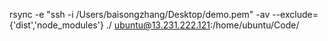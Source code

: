 rsync -e "ssh -i /Users/baisongzhang/Desktop/demo.pem" -av --exclude={'dist','node_modules'} ./ ubuntu@13.231.222.121:/home/ubuntu/Code/
